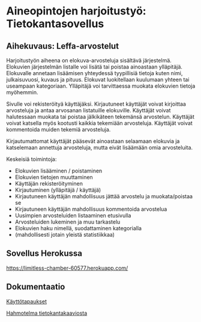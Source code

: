 # Aineopintojen harjoitustyö: Tietokantasovellus

## Aihekuvaus: Leffa-arvostelut

Harjoitustyön aiheena on elokuva-arvosteluja sisältävä järjestelmä. Elokuvien järjestelmän listalle voi lisätä tai poistaa ainoastaan ylläpitäjä. Elokuvalle annetaan lisäämisen yhteydessä tyypillisiä tietoja kuten nimi, julkaisuvuosi, kuvaus ja pituus. Elokuvat luokitellaan kuulumaan yhteen tai useampaan kategoriaan. Ylläpitäjä voi tarvittaessa muokata elokuvien tietoja myöhemmin.

Sivulle voi rekisteröityä käyttäjäksi. Kirjautuneet käyttäjät voivat kirjoittaa arvosteluja ja antaa arvosanan listatuille elokuville. Käyttäjät voivat halutessaan muokata tai poistaa jälkikäteen tekemänsä arvostelun. Käyttäjät voivat katsella myös kootusti kaikkia tekemiään arvosteluja. Käyttäjät voivat kommentoida muiden tekemiä arvosteluja.

Kirjautumattomat käyttäjät pääsevät ainoastaan selaamaan elokuvia ja katselemaan annettuja arvosteluja, mutta eivät lisäämään omia arvosteluita.

Keskeisiä toimintoja:

* Elokuvien lisääminen / poistaminen
* Elokuvien tietojen muuttaminen
* Käyttäjän rekisteröityminen
* Kirjautuminen (ylläpitäjä / käyttäjä)
* Kirjautuneen käyttäjän mahdollisuus jättää arvostelu ja muokata/poistaa se
* Kirjautuneen käyttäjän mahdollisuus kommentoida arvostelua
* Uusimpien arvosteluiden listaaminen etusivulla
* Arvosteluiden lukeminen ja muu tarkastelu
* Elokuvien haku nimellä, suodattaminen kategorialla
* (mahdollisesti jotain yleistä statistiikkaa)

## Sovellus Herokussa

https://limitless-chamber-60577.herokuapp.com/

## Dokumentaatio

[Käyttötapaukset](https://github.com/anketola/Tietokanta-leffasovellus/blob/master/documentation/kayttotapaukset.md)

[Hahmotelma tietokantakaaviosta](https://github.com/anketola/Tietokanta-leffasovellus/blob/master/documentation/hahmotelma_tietokanta.jpg)
